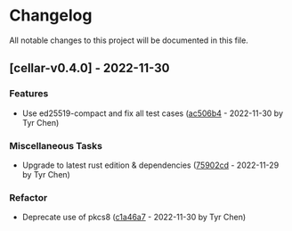 # Changelog

All notable changes to this project will be documented in this file.

## [cellar-v0.4.0] - 2022-11-30

### Features

- Use ed25519-compact and fix all test cases ([ac506b4](ac506b48d3fdc21cc3ae98e7d0d62e7c12587c60) - 2022-11-30 by Tyr Chen)

### Miscellaneous Tasks

- Upgrade to latest rust edition & dependencies ([75902cd](75902cd740ab264152477af5c478a4d6c9682688) - 2022-11-29 by Tyr Chen)

### Refactor

- Deprecate use of pkcs8 ([c1a46a7](c1a46a7a4165368da66d3449697f16eeee144318) - 2022-11-30 by Tyr Chen)

<!-- generated by git-cliff -->
